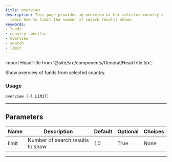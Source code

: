 ```yaml
---
title: overview
description: This page provides an overview of her selected country's funds. You'll
  learn how to limit the number of search results shown.
keywords:
- funds
- country-specific
- overview
- search
- limit
---
```


import HeadTitle from '@site/src/components/General/HeadTitle.tsx';

<HeadTitle title="funds /overview - Reference | OpenBB Terminal Docs" />

Show overview of funds from selected country.

### Usage

```python
overview [-l LIMIT]
```

---

## Parameters

| Name | Description | Default | Optional | Choices |
| ---- | ----------- | ------- | -------- | ------- |
| limit | Number of search results to show | 10 | True | None |

---
